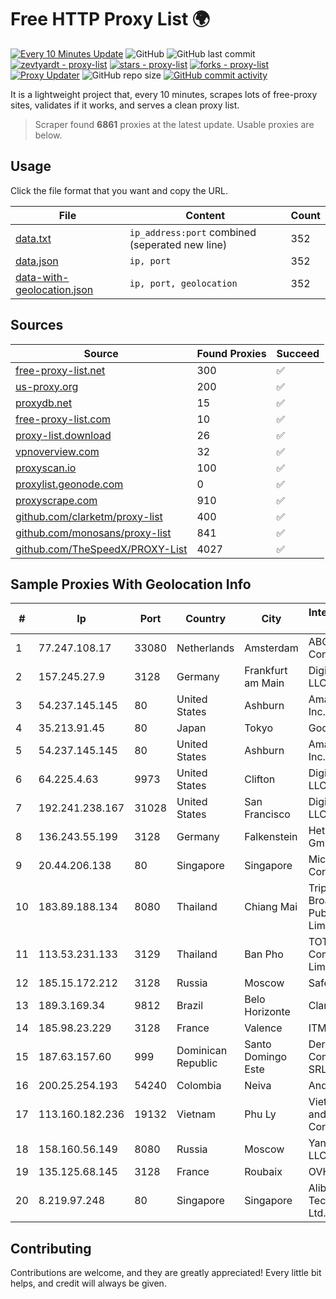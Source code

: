 
# Free HTTP Proxy List 🌍

[![Every 10 Minutes Update](https://github.com/mertguvencli/http-proxy-list/actions/workflows/main.yml/badge.svg?branch=main)](https://github.com/mertguvencli/http-proxy-list/actions/workflows/main.yml)
![GitHub](https://img.shields.io/github/license/mertguvencli/http-proxy-list)
![GitHub last commit](https://img.shields.io/github/last-commit/mertguvencli/http-proxy-list)
[![zevtyardt - proxy-list](https://img.shields.io/static/v1?label=zevtyardt&message=proxy-list&color=blue&logo=github)](https://github.com/zevtyardt/proxy-list "Go to GitHub repo")
[![stars - proxy-list](https://img.shields.io/github/stars/zevtyardt/proxy-list?style=social)](https://github.com/zevtyardt/proxy-list)
[![forks - proxy-list](https://img.shields.io/github/forks/zevtyardt/proxy-list?style=social)](https://github.com/zevtyardt/proxy-list)
[![Proxy Updater](https://github.com/zevtyardt/proxy-list/workflows/Proxy%20Updater/badge.svg)](https://github.com/zevtyardt/proxy-list/actions?query=workflow:"Proxy+Updater")
![GitHub repo size](https://img.shields.io/github/repo-size/zevtyardt/proxy-list)
[![GitHub commit activity](https://img.shields.io/github/commit-activity/m/zevtyardt/proxy-list?logo=commits)](https://github.com/zevtyardt/proxy-list/commits/main)

It is a lightweight project that, every 10 minutes, scrapes lots of free-proxy sites, validates if it works, and serves a clean proxy list.

> Scraper found **6861** proxies at the latest update. Usable proxies are below.

## Usage

Click the file format that you want and copy the URL.

|File|Content|Count|
|----|-------|-----|
|[data.txt](https://raw.githubusercontent.com/mertguvencli/http-proxy-list/main/proxy-list/data.txt)|`ip_address:port` combined (seperated new line)|352|
|[data.json](https://raw.githubusercontent.com/mertguvencli/http-proxy-list/main/proxy-list/data.json)|`ip, port`|352|
|[data-with-geolocation.json](https://raw.githubusercontent.com/mertguvencli/http-proxy-list/main/proxy-list/data-with-geolocation.json)|`ip, port, geolocation`|352|

## Sources

|Source|Found Proxies|Succeed|
|------|-------------|-------|
|[free-proxy-list.net](https://free-proxy-list.net)|300|✅|
|[us-proxy.org](https://www.us-proxy.org)|200|✅|
|[proxydb.net](http://proxydb.net)|15|✅|
|[free-proxy-list.com](https://free-proxy-list.com/?page=&port=&type%5B%5D=http&type%5B%5D=https&up_time=0&search=Search)|10|✅|
|[proxy-list.download](https://www.proxy-list.download/HTTP)|26|✅|
|[vpnoverview.com](https://vpnoverview.com/privacy/anonymous-browsing/free-proxy-servers)|32|✅|
|[proxyscan.io](https://www.proxyscan.io)|100|✅|
|[proxylist.geonode.com](https://proxylist.geonode.com/api/proxy-list?limit=300&page=1&sort_by=lastChecked&sort_type=desc&protocols=http,https)|0|✅|
|[proxyscrape.com](https://api.proxyscrape.com/v2/?request=displayproxies&protocol=http&timeout=10000&country=all&ssl=all&anonymity=all)|910|✅|
|[github.com/clarketm/proxy-list](https://raw.githubusercontent.com/clarketm/proxy-list/master/proxy-list-raw.txt)|400|✅|
|[github.com/monosans/proxy-list](https://raw.githubusercontent.com/monosans/proxy-list/main/proxies/http.txt)|841|✅|
|[github.com/TheSpeedX/PROXY-List](https://raw.githubusercontent.com/TheSpeedX/PROXY-List/master/http.txt)|4027|✅|


## Sample Proxies With Geolocation Info

|#|Ip|Port|Country|City|Internet Service Provider|
|-|--|----|-------|----|-------------------------|
|1|77.247.108.17|33080|Netherlands|Amsterdam|ABC Consultancy|
|2|157.245.27.9|3128|Germany|Frankfurt am Main|DigitalOcean, LLC|
|3|54.237.145.145|80|United States|Ashburn|Amazon.com, Inc.|
|4|35.213.91.45|80|Japan|Tokyo|Google LLC|
|5|54.237.145.145|80|United States|Ashburn|Amazon.com, Inc.|
|6|64.225.4.63|9973|United States|Clifton|DigitalOcean, LLC|
|7|192.241.238.167|31028|United States|San Francisco|DigitalOcean, LLC|
|8|136.243.55.199|3128|Germany|Falkenstein|Hetzner Online GmbH|
|9|20.44.206.138|80|Singapore|Singapore|Microsoft Corporation|
|10|183.89.188.134|8080|Thailand|Chiang Mai|Triple T Broadband Public Company Limited|
|11|113.53.231.133|3129|Thailand|Ban Pho|TOT Public Company Limited|
|12|185.15.172.212|3128|Russia|Moscow|SafeData LLC|
|13|189.3.169.34|9812|Brazil|Belo Horizonte|Claro S.A.|
|14|185.98.23.229|3128|France|Valence|ITMETRIX|
|15|187.63.157.60|999|Dominican Republic|Santo Domingo Este|Derivalnet Y Comunicaciones SRL|
|16|200.25.254.193|54240|Colombia|Neiva|Andinet ON Line|
|17|113.160.182.236|19132|Vietnam|Phu Ly|VietNam Post and Telecom Corporation|
|18|158.160.56.149|8080|Russia|Moscow|Yandex.Cloud LLC|
|19|135.125.68.145|3128|France|Roubaix|OVH SAS|
|20|8.219.97.248|80|Singapore|Singapore|Alibaba (US) Technology Co., Ltd.|



## Contributing

Contributions are welcome, and they are greatly appreciated! Every
little bit helps, and credit will always be given.


